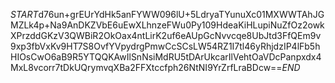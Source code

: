 $START$d76un+grEUrYdHk5anFYWW096lU+5LdryaTYunuXc01MXWWTAhJGMZLk4p+Na9AnDKZVbE6uEwXLhnzeFWu0Py109HdeaKiHLupiNuZfOz2owkXPrzddGKzV3QWBiR2OkOax4ntLirK2uf6eAUpGcNvvcqe8UbJtd3FfQEm9v9xp3fbVxKv9HT7S8OvfYVpydrgPmwCcSCsLW54RZ1I7tl46yRhjdzIP4lFb5hHIOsCwO6aB9R5YTQQKAwIlSnNsiMdRU5tDArUkcarIlVehtOaVDcPanpxdx4MxL8vcorr7tDkUQrymvqXBa2FFXtccfph26NtNI9YrZrfLraBDcw==$END$